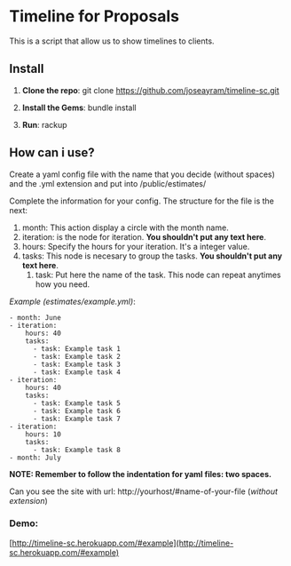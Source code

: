 # Timeline for Proposals

This is a script that allow us to show timelines to clients.

## Install

1. **Clone the repo**: git clone https://github.com/joseayram/timeline-sc.git

2. **Install the Gems**: bundle install

3. **Run**: rackup

## How can i use?

Create a yaml config file with the name that you decide (without spaces) and the .yml extension and put into /public/estimates/

Complete the information for your config. The structure for the file is the next:

1. month: This action display a circle with the month name. 
2. iteration: is the node for iteration. **You shouldn't put any text here**.
  1. hours: Specify the hours for your iteration. It's a integer value.
  2. tasks: This node is necesary to group the tasks. **You shouldn't put any text here**.
     1. task: Put here the name of the task. This node can repeat anytimes how you need.

*Example (estimates/example.yml)*:

```
- month: June
- iteration:
    hours: 40
    tasks:
      - task: Example task 1
      - task: Example task 2
      - task: Example task 3
      - task: Example task 4
- iteration:
    hours: 40
    tasks:
      - task: Example task 5
      - task: Example task 6
      - task: Example task 7
- iteration:
    hours: 10
    tasks:
      - task: Example task 8
- month: July
```

**NOTE: Remember to follow the indentation for yaml files: two spaces.**

Can you see the site with url: http://yourhost/#name-of-your-file (*without extension*)

### Demo:

[http://timeline-sc.herokuapp.com/#example](http://timeline-sc.herokuapp.com/#example)